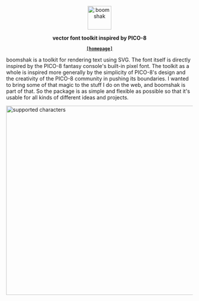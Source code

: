 <p align="center">
  <img
    alt="boomshak"
    src="https://hen.cat/boomshak/boomshak.svg"
    height="64"
  />
</p>

<p align="center">
  <strong>
    vector font toolkit inspired by PICO-8
  </strong>
</p>

<p align="center">
  <a href="https://hen.cat/boomshak">
    <strong><code>[homepage]</code></strong>
  </a>
</p>

<p itemprop="abstract">
  boomshak is a toolkit for rendering text using SVG.
  The font itself is directly inspired by the PICO-8 fantasy
  console's built-in pixel font.
  The toolkit as a whole is inspired more generally by the
  simplicity of PICO-8's design and the creativity of the
  PICO-8 community in pushing its boundaries.
  I wanted to bring some of that magic to the stuff I do on the
  web, and boomshak is part of that.
  So the package is as simple and flexible as possible so that
  it's usable for all kinds of different ideas and projects.
</p>

<img
  alt="supported characters"
  src="https://hen.cat/boomshak/characters.svg"
  height="512"
/>
